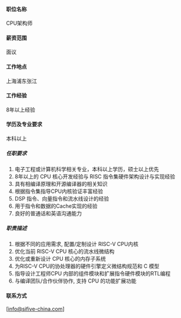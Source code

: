 #### 职位名称
CPU架构师

#### 薪资范围
面议

#### 工作地点
上海浦东张江

#### 工作经验
8年以上经验

#### 学历及专业要求
本科以上

##### 任职要求 
1. 电子工程或计算机科学相关专业，本科以上学历，硕士以上优先
2. 8年以上的 CPU 核心开发经验与 RISC 指令集硬件架构设计与实现经验
3. 具有相编译原理和开源编译器的相关知识
4. 根据指令集指导CPU内核验证丰富经验
5. DSP 指令、向量指令和流水线设计的经验
6. 用于指令和数据的Cache实现的经验
7. 良好的普通话和英语沟通能力

##### 职责描述
1. 根据不同的应用需求, 配置/定制设计 RISC-V CPU内核
2. 优化当前 RISC-V CPU 核心的流水线微结构
3. 优化或重新设计 CPU 核心的内存子系统
4. 为RISC-V CPU的协处理器的硬件引擎定义微结构规范和 C 模型
5. 指导设计工程师CPU 内部的组件模块和扩展指令硬件模块的RTL编程
6. 与编译团队/合作伙伴协作, 支持 CPU 的功能扩展功能

#### 联系方式
[info@sifive-china.com]